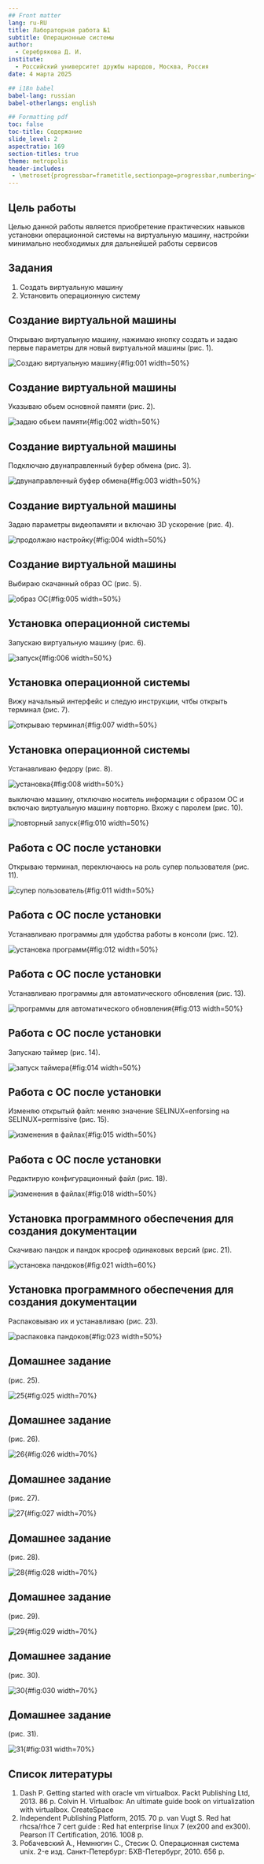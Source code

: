 ```yaml
---
## Front matter
lang: ru-RU
title: Лабораторная работа №1
subtitle: Операционные системы
author:
  - Серебрякова Д. И.
institute:
  - Российский университет дружбы народов, Москва, Россия
date: 4 марта 2025

## i18n babel
babel-lang: russian
babel-otherlangs: english

## Formatting pdf
toc: false
toc-title: Содержание
slide_level: 2
aspectratio: 169
section-titles: true
theme: metropolis
header-includes:
 - \metroset{progressbar=frametitle,sectionpage=progressbar,numbering=fraction}
---
```


## Цель работы

Целью данной работы является приобретение практических навыков установки операционной системы на виртуальную машину, настройки минимально необходимых для дальнейшей работы сервисов

## Задания

1. Создать виртуальную машину
2. Установить операционную систему

## Создание виртуальной машины

Открываю виртуальную машину, нажимаю кнопку создать и задаю первые параметры для новый виртуальной машины (рис. 1).

![Создаю виртуальную машину](image/1.JPG){#fig:001 width=50%}

## Создание виртуальной машины

Указываю обьем основной памяти (рис. 2).

![задаю обьем памяти](image/2.JPG){#fig:002 width=50%}

## Создание виртуальной машины

Подключаю двунаправленный буфер обмена (рис. 3).

![двунаправленный буфер обмена](image/3.JPG){#fig:003 width=50%}

## Создание виртуальной машины

Задаю параметры видеопамяти и включаю 3D ускорение (рис. 4).

![продолжаю настройку](image/4.JPG){#fig:004 width=50%}

## Создание виртуальной машины

Выбираю скачанный образ ОС (рис. 5).

![образ ОС](image/5.JPG){#fig:005 width=50%}

## Установка операционной системы

Запускаю виртуальную машину (рис. 6).

![запуск](image/6.JPG){#fig:006 width=50%}

## Установка операционной системы

Вижу начальный интерфейс и следую инструкции, чтбы открыть терминал (рис. 7).

![открываю терминал](image/7.JPG){#fig:007 width=50%}

## Установка операционной системы

Устанавливаю федору (рис. 8).

![установка](image/8.JPG){#fig:008 width=50%}

выключаю машину, отключаю носитель информации с образом ОС и включаю виртуальную машину повторно. Вхожу с паролем (рис. 10).

![повторный запуск](image/10.JPG){#fig:010 width=50%}

## Работа с ОС после установки

Открываю терминал, переключаюсь на роль супер пользователя (рис. 11).

![супер пользователь](image/11.JPG){#fig:011 width=50%}

## Работа с ОС после установки

Устанавливаю программы для удобства работы в консоли (рис. 12).

![установка программ](image/12.JPG){#fig:012 width=50%}

## Работа с ОС после установки

Устанавливаю программы для автоматического обновления (рис. 13).

![программы для автоматического обновления](image/13.JPG){#fig:013 width=50%}

## Работа с ОС после установки

Запускаю таймер (рис. 14).

![запуск таймера](image/14.JPG){#fig:014 width=50%}

## Работа с ОС после установки

Изменяю открытый файл: меняю значение SELINUX=enforsing на SELINUX=permissive (рис. 15).

![изменения в файлах](image/15.JPG){#fig:015 width=50%}

## Работа с ОС после установки

Редактирую конфигурационный файл (рис. 18).

![изменения в файлах](image/18.JPG){#fig:018 width=50%}

## Установка программного обеспечения для создания документации

Скачиваю пандок и пандок кросреф одинаковых версий (рис. 21).

![установка пандоков](image/21.JPG){#fig:021 width=60%}

## Установка программного обеспечения для создания документации

Распаковываю их и устанавливаю (рис. 23).

![распаковка пандоков](image/23.JPG){#fig:023 width=50%}

## Домашнее задание

 (рис. 25).

![25](image/25.JPG){#fig:025 width=70%}

## Домашнее задание

 (рис. 26).

![26](image/26.JPG){#fig:026 width=70%}

## Домашнее задание

 (рис. 27).

![27](image/27.JPG){#fig:027 width=70%}

## Домашнее задание

 (рис. 28).

![28](image/28.JPG){#fig:028 width=70%}

## Домашнее задание

 (рис. 29).

![29](image/29.JPG){#fig:029 width=70%}

## Домашнее задание

 (рис. 30).

![30](image/30.JPG){#fig:030 width=70%}

## Домашнее задание

 (рис. 31).

![31](image/31.JPG){#fig:031 width=70%}

## Список литературы

1. Dash P. Getting started with oracle vm virtualbox. Packt Publishing Ltd, 2013. 86 p.
Colvin H. Virtualbox: An ultimate guide book on virtualization with virtualbox. CreateSpace 
2. Independent Publishing Platform, 2015. 70 p.
van Vugt S. Red hat rhcsa/rhce 7 cert guide : Red hat enterprise linux 7 (ex200 and ex300). 
Pearson IT Certification, 2016. 1008 p.
3. Робачевский А., Немнюгин С., Стесик О. Операционная система unix. 2-е изд. Санкт-Петербург: БХВ-Петербург, 2010. 656 p.

